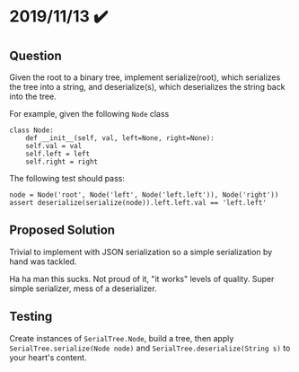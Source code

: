# 2019/11/13 ✔️

## Question
Given the root to a binary tree, implement serialize(root), which serializes the tree into a string, and deserialize(s), which deserializes the string back into the tree.

For example, given the following `Node` class

    class Node:
        def __init__(self, val, left=None, right=None):
        self.val = val
        self.left = left
        self.right = right

The following test should pass:

    node = Node('root', Node('left', Node('left.left')), Node('right'))
    assert deserialize(serialize(node)).left.left.val == 'left.left'

## Proposed Solution
Trivial to implement with JSON serialization so a simple serialization by hand was tackled.

Ha ha man this sucks. Not proud of it, "it works" levels of quality. Super simple serializer, mess of a deserializer.

## Testing
Create instances of `SerialTree.Node`, build a tree, then apply `SerialTree.serialize(Node node)` and `SerialTree.deserialize(String s)` to your heart's content.
